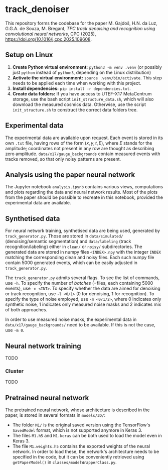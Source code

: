# track_denoiser
This repository forms the codebase for the paper M. Gajdoš, H.N. da Luz, G.G.A. de Souza, M. Bregant, *TPC track denoising and recognition using convolutional neural networks*, CPC (2025), https://doi.org/10.1016/j.cpc.2025.109608.

## Setup on Linux
1. **Create Python virtual environment:** `python3 -m venv .venv` (or possibly just `python` instead of `python3`, depending on the Linux distribution)
2. **Activate the virtual environment:** `source .venv/bin/activate`. This step needs to be applied each time when working with this project.
3. **Install dependencies:** `pip install -r dependencies.txt`.
4. **Create data folders:** If you have access to UTEF-X17 MetaCentrum storage, use the bash script `init_structure_data.sh`, which will also download the measured cosmics data. Otherwise, use the script `init_structure.sh` to construct the correct data folders tree.

## Experimental data
The experimental data are available upon request. Each event is stored in its own `.txt` file, having rows of the form $(x,y,t,E)$, where $E$ stands for the amplitude; coordinates not present in any row are thought as describing zero amplitude. `data/x17/gauge_backgrounds` contain measured events with tracks removed, so that only noisy patterns are present.

## Analysis using the paper neural network
The Jupyter notebook `analysis.ipynb` contains various views, computations and plots regarding the data and neural network results. Most of the plots from the paper should be possible to recreate in this notebook, provided the experimental data are available.

## Synthetised data
For neural network training, synthetised data are being used, generated by `track_generator.py`. Those are stored in `data/simulated/` (denoising/semantic segmentation) and `data/labeling` (track recognition/labeling) either in `clean/` or `noisy/` subdirectories. The generated data are stored in numpy files `<INDEX>.npy` with the integer `INDEX` matching the corresponding clean and noisy files. Each such numpy file contain 5000 generated events, which can be easily adjusted in `track_generator.py`.

The `track_generator.py` admits several flags. To see the list of commands, use `-h`. To specify the number of *batches* (=files, each containing 5000 events), use `-n <INT>`. To specify whether the data are aimed for denoising or track recognition, use `-l <0/1>` (0 for denoising, 1 for recognition). To specify the type of noise employed, use `-m <0/1/2>`, where 0 indicates only synthetic noise, 1 indicates only measured noise masks and 2 indicates mix of both approaches.

In order to use measured noise masks, the experimental data in `data/x17/gauge_backgrounds/` need to be available. If this is not the case, use `-m 0`.

## Neural network training
TODO
### Cluster
TODO

## Pretrained neural network
The pretrained neural network, whose architecture is described in the paper, is stored in several formats in `models/3D/`: 
- The folder `M1/` is the original saved version using the TensorFlow's `SavedModel` format, which is not supported anymore in Keras 3. 
- The files `M1.h5` and `M1.keras` can be both used to load the model even in Keras 3.
- The file `M1.weights.h5` contains the exported weights of the neural network. In order to load these, the network's architecture needs to be specified in the code, but it can be conveniently retrieved using `getPaperModel()` in `classes/modelWrapperClass.py`.

